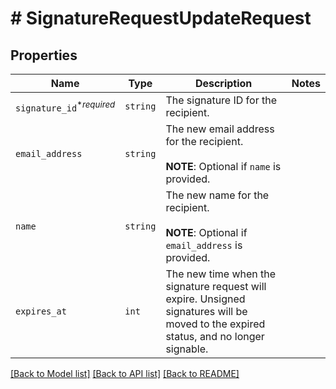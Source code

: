 # # SignatureRequestUpdateRequest



## Properties

Name | Type | Description | Notes
------------ | ------------- | ------------- | -------------
| `signature_id`<sup>*_required_</sup> | ```string``` |  The signature ID for the recipient.  |  |
| `email_address` | ```string``` |  The new email address for the recipient.<br><br>**NOTE**: Optional if `name` is provided.  |  |
| `name` | ```string``` |  The new name for the recipient.<br><br>**NOTE**: Optional if `email_address` is provided.  |  |
| `expires_at` | ```int``` |  The new time when the signature request will expire. Unsigned signatures will be moved to the expired status, and no longer signable.  |  |

[[Back to Model list]](../../README.md#models) [[Back to API list]](../../README.md#endpoints) [[Back to README]](../../README.md)
